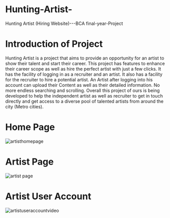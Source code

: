 # Hunting-Artist-
Hunting Artist (Hiring Website)---BCA final-year-Project
# Introduction of Project 
Hunting Artist is a project that aims to provide an opportunity for an artist to show their talent and start their career. This project has features to enhance their career scope as well as hire the perfect artist with just a few clicks. It has the facility of logging in as a recruiter and an artist. It also has a facility for the recruiter to hire a potential artist. An Artist after logging into his account can upload their Content as well as their detailed information. No more endless searching and scrolling.
Overall this project of ours is being developed to help the independent artist as well as recruiter to get in touch directly and get access to a diverse pool of talented artists from around the city (Metro cities).

# Home Page 
![artisthomepage](https://github.com/Tanmay03027/Hunting-Artist-/assets/141415173/41a9667a-7669-46f3-960e-9d5a132a47ee)

# Artist Page
![artist page](https://github.com/Tanmay03027/Hunting-Artist-/assets/141415173/e167d3e1-2e38-4b67-8b92-c01e1f6f0f00)

# Artist User Account
![artistuseraccountvideo](https://github.com/Tanmay03027/Hunting-Artist-/assets/141415173/bc66e823-ec81-41c3-9b9c-b549e1fa56aa)



